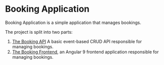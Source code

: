 # Booking Application

Booking Application is a simple application that manages bookings.

The project is split into two parts:
1. [The Booking API](/api) A basic event-based CRUD API responsible for managing bookings.  
2. [The Booking Frontend](/application), an Angular 9 frontend application responsible for managing bookings.
